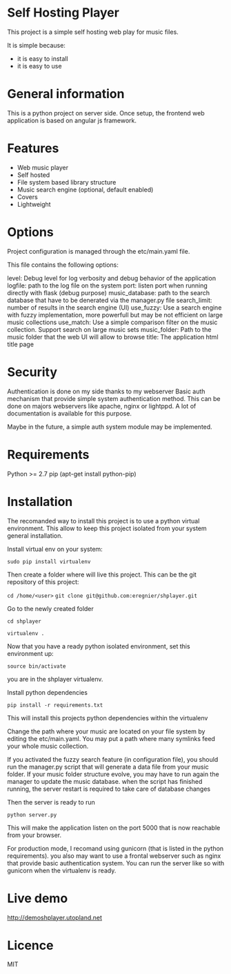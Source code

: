 
Self Hosting Player
===================

This project is a simple self hosting web play for music files.

It is simple because:
 - it is easy to install
 - it is easy to use

General information
===================

This is a python project on server side. Once setup, the frontend web application is based on angular js framework.

Features
========

- Web music player
- Self hosted
- File system based library structure
- Music search engine (optional, default enabled)
- Covers
- Lightweight


Options
=======

Project configuration is managed through the etc/main.yaml file.

This file contains the following options:

level: Debug level for log verbosity and debug behavior of the application
logfile: path to the log file on the system
port: listen port when running directly with flask (debug purpose)
music_database: path to the search database that have to be denerated via the manager.py file
search_limit: number of results in the search engine (UI)
use_fuzzy: Use a search engine with fuzzy implementation, more powerfull but may be not efficient on large music collections
use_match: Use a simple comparison filter on the music collection. Support search on large music sets
music_folder: Path to the music folder that the web UI will allow to browse
title: The application html title page

Security
========

Authentication is done on my side thanks to my webserver Basic auth mechanism that provide simple system authentication method.
This can be done on majors webservers like apache, nginx or lightppd. A lot of documentation is available for this purpose.

Maybe in the future, a simple auth system module may be implemented.

Requirements
============

Python >= 2.7
pip (apt-get install python-pip)

Installation
============

The recomanded way to install this project is to use a python virtual environment. This allow to keep this project isolated from your system general installation.


Install virtual env on your system:

``sudo pip install virtualenv``

Then create a folder where will live this project. This can be the git repository of this project:

``cd /home/<user>``
``git clone git@github.com:eregnier/shplayer.git``

Go to the newly created folder

``cd shplayer``

``virtualenv .``

Now that you have a ready python isolated environment, set this environment up:

``source bin/activate``

you are in the shplayer virtualenv.

Install python dependencies

``pip install -r requirements.txt``

This will install this projects python dependencies within the virtualenv

Change the path where your music are located on your file system by editing the etc/main.yaml. You may put a path where many symlinks feed your whole music collection.

If you activated the fuzzy search feature (in configuration file), you should run the manager.py script that will generate a data file from your music folder. If your music folder structure evolve, you may have to run again the manager to update the music database. when the script has finished running, the server restart is required to take care of database changes

Then the server is ready to run

``python server.py``

This will make the application listen on the port 5000 that is now reachable from your browser.

For production mode, I recomand using gunicorn (that is listed in the python requirements). you also may want to use a frontal webserver such as nginx that provide basic authentication system. You can run the server like so with gunicorn when the virtualenv is ready.

Live demo
=========

http://demoshplayer.utopland.net


Licence
=======

MIT
